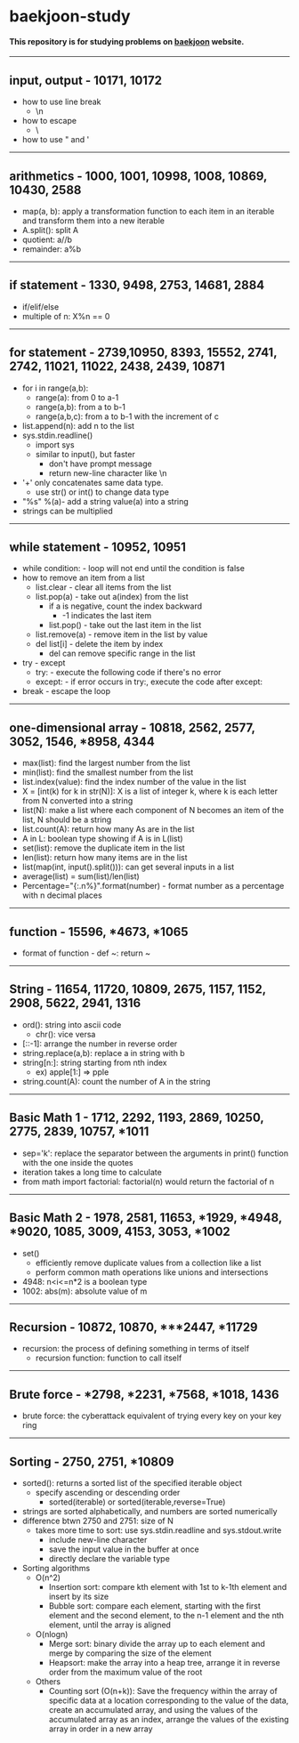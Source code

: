 # baekjoon-study
#### This repository is for studying problems on [baekjoon](https://www.acmicpc.net/) website.
***
## input, output - 10171, 10172
* how to use line break
    + \n
* how to escape
    + \
* how to use " and '
***
## arithmetics - 1000, 1001, 10998, 1008, 10869, 10430, 2588
* map(a, b): apply a transformation function to each item in an iterable and transform them into a new iterable
* A.split(): split A 
* quotient: a//b
* remainder: a%b
***
## if statement - 1330, 9498, 2753, 14681, 2884
* if/elif/else
* multiple of n: X%n == 0
***
## for statement - 2739,10950, 8393, 15552, 2741, 2742, 11021, 11022, 2438, 2439, 10871
* for i in range(a,b):
    + range(a): from 0 to a-1
    + range(a,b): from a to b-1
    + range(a,b,c): from a to b-1 with the increment of c
* list.append(n): add n to the list
* sys.stdin.readline()
    + import sys
    + similar to input(), but faster
        - don't have prompt message
        - return new-line character like \n
* '+' only concatenates same data type.
    + use str() or int() to change data type
* "%s" %(a)- add a string value(a) into a string
* strings can be multiplied
***
## while statement - 10952, 10951
* while condition: - loop will not end until the condition is false
* how to remove an item from a list
    + list.clear - clear all items from the list
    + list.pop(a) - take out a(index) from the list
        - if a is negative, count the index backward
            * -1 indicates the last item
        - list.pop() - take out the last item in the list
    + list.remove(a) - remove item in the list by value
    + del list[i] - delete the item by index
        - del can remove specific range in the list
* try - except
    + try: - execute the following code if there's no error
    + except: - if error occurs in try:, execute the code after except:
* break - escape the loop
***
## one-dimensional array - 10818, 2562, 2577, 3052, 1546, *8958, 4344
* max(list): find the largest number from the list
* min(list): find the smallest number from the list
* list.index(value): find the index number of the value in the list
* X = [int(k) for k in str(N)]: X is a list of integer k, where k is each letter from N converted into a string
* list(N): make a list where each component of N becomes an item of the list, N should be a string
* list.count(A): return how many As are in the list
* A in L: boolean type showing if A is in L(list)
* set(list): remove the duplicate item in the list
* len(list): return how many items are in the list
* list(map(int, input().split())): can get several inputs in a list
* average(list) = sum(list)/len(list)
* Percentage="{:.n%}".format(number) - format number as a percentage with n decimal places
***
## function - 15596, *4673, *1065
* format of function - def ~: return ~
***
## String - 11654, 11720, 10809, 2675, 1157, 1152, 2908, 5622, 2941, 1316
* ord(): string into ascii code
    + chr(): vice versa 
* [::-1]: arrange the number in reverse order
* string.replace(a,b): replace a in string with b
* string[n:]: string starting from nth index
    + ex) apple[1:] => pple
* string.count(A): count the number of A in the string
***
## Basic Math 1 - 1712, 2292, 1193, 2869, 10250, 2775, 2839, 10757, *1011
* sep='k': replace the separator between the arguments in print() function with the one inside the quotes
* iteration takes a long time to calculate
* from math import factorial: factorial(n) would return the factorial of n
***
## Basic Math 2 - 1978, 2581, 11653, *1929, *4948, *9020, 1085, 3009, 4153, 3053, *1002
* set()
    + efficiently remove duplicate values from a collection like a list
    + perform common math operations like unions and intersections
* 4948: n<i<=n*2 is a boolean type
* 1002: abs(m): absolute value of m
***
## Recursion - 10872, 10870, ***2447, *11729
* recursion: the process of defining something in terms of itself
    + recursion function: function to call itself
***
## Brute force - *2798, *2231, *7568, *1018, 1436
* brute force: the cyberattack equivalent of trying every key on your key ring
***
## Sorting - 2750, 2751, *10809
* sorted(): returns a sorted list of the specified iterable object
    + specify ascending or descending order
        - sorted(iterable) or sorted(iterable,reverse=True)
* strings are sorted alphabetically, and numbers are sorted numerically
* difference btwn 2750 and 2751: size of N
    + takes more time to sort: use sys.stdin.readline and sys.stdout.write
        - include new-line character
        - save the input value in the buffer at once
        - directly declare the variable type
* Sorting algorithms
    + O(n^2)
        - Insertion sort: compare kth element with 1st to k-1th element and insert by its size
        - Bubble sort: compare each element, starting with the first element and the second element, to the n-1 element and the nth element, until the array is aligned
    + O(nlogn)
        - Merge sort: binary divide the array up to each element and merge by comparing the size of the element
        - Heapsort: make the array into a heap tree, arrange it in reverse order from the maximum value of the root
    + Others
        - Counting sort (O(n+k)): Save the frequency within the array of specific data at a location corresponding to the value of the data, create an accumulated array, and using the values of the accumulated array as an index, arrange the values of the existing array in order in a new array

